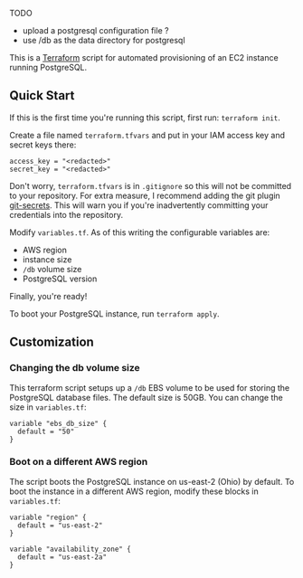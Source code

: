 TODO
- upload a postgresql configuration file ?
- use /db as the data directory for postgresql


This is a [Terraform](https://www.terraform.io/) script for automated provisioning of an EC2 instance running PostgreSQL.

## Quick Start

If this is the first time you're running this script, first run: `terraform init`.

Create a file named `terraform.tfvars` and put in your IAM access key and secret keys there:

```
access_key = "<redacted>"
secret_key = "<redacted>"
```

Don't worry, `terraform.tfvars` is in `.gitignore` so this will not be committed to your repository. For extra measure, I recommend adding the git plugin [git-secrets](https://github.com/awslabs/git-secrets). This will warn you if you're inadvertently committing your credentials into the repository.

Modify `variables.tf`. As of this writing the configurable variables are:
- AWS region
- instance size
- `/db` volume size
- PostgreSQL version

Finally, you're ready!

To boot your PostgreSQL instance, run `terraform apply`.

## Customization

### Changing the db volume size

This terraform script setups up a `/db` EBS volume to be used for storing the PostgreSQL database files. The default size is 50GB. You can change the size in `variables.tf`:

```
variable "ebs_db_size" {
  default = "50"
}
```

### Boot on a different AWS region

The script boots the PostgreSQL instance on us-east-2 (Ohio) by default. To boot the instance in a different AWS region, modify these blocks in `variables.tf`:

```
variable "region" {
  default = "us-east-2"
}

variable "availability_zone" {
  default = "us-east-2a"
}
```
